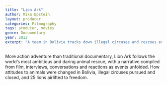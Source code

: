 ```yaml
---
title: "Lion Ark"
author: Mika Epstein
layout: producer
categories: Filmography
tags: producer, movies
genre: Documentary
year: 2013
excerpt: "A team in Bolivia tracks down illegal circuses and rescues every animal."
---
```


More action adventure than traditional documentary, Lion Ark follows the world’s most ambitious and daring animal rescue, with a narrative compiled from film, interviews, conversations and reactions as events unfolded. How attitudes to animals were changed in Bolivia, illegal circuses pursued and closed, and 25 lions airlifted to freedom.